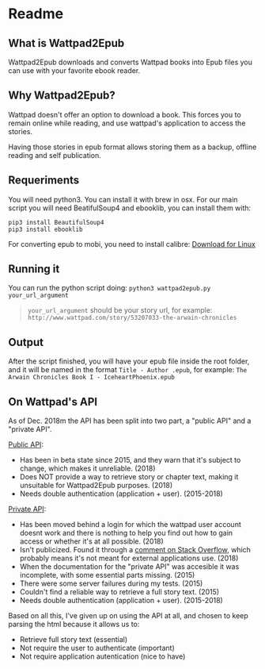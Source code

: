 # Readme

## What is Wattpad2Epub

Wattpad2Epub downloads and converts Wattpad books into Epub files you can use
with your favorite ebook reader.

## Why Wattpad2Epub?

Wattpad doesn't offer an option to download a book. This forces you to remain
online while reading, and use wattpad's application to access the stories.

Having those stories in epub format allows storing them as a backup, offline
reading and self publication.

## Requeriments

You will need python3. You can install it with brew in osx.
For our main script you will need BeatifulSoup4 and ebooklib,
you can install them with:
```
pip3 install BeautifulSoup4
pip3 install ebooklib
```
For converting epub to mobi, you need to install calibre:
[Download for Linux](https://calibre-ebook.com/download_linux)

## Running it

You can run the python script doing:
`python3 wattpad2epub.py your_url_argument`

> `your_url_argument` should be your story url, for example: `http://www.wattpad.com/story/53207033-the-arwain-chronicles`

## Output

After the script finished, you will have your epub file inside the root folder, and
it will be named in the format `Title - Author .epub`, for example:
`The Arwain Chronicles Book I - IceheartPhoenix.epub`

## On Wattpad's API

As of Dec. 2018m the API has been split into two part, a "public API" and a
"private API".

[Public API](https://www.wattpad.com/developer/docs/api):

  - Has been in beta state since 2015, and they warn that it's subject to
    change, which makes it unreliable. (2018)
  - Does NOT provide a way to retrieve story or chapter text, making it
    unsuitable for Wattpad2Epub purposes. (2018)
  - Needs double authentication (application + user). (2015-2018)

[Private API](http://developer.wattpad.com/docs/api):

  - Has been moved behind a login for which the wattpad user account doesnt
    work and there is nothing to help you find out how to gain access or
    whether it's at all possible. (2018)
  - Isn't publicized. Found it through a
    [comment on Stack Overflow](https://stackoverflow.com/questions/27070973/does-wattpad-have-an-api),
    which probably means it's not meant for external applications use. (2018)
  - When the documentation for the "private API" was accesible it was
    incomplete, with some essential parts missing. (2015)
  - There were some server failures during my tests. (2015)
  - Couldn't find a reliable way to retrieve a full story text. (2015)
  - Needs double authentication (application + user). (2015-2018)

Based on all this, I've given up on using the API at all, and chosen to keep
parsing the html because it allows us to:

  - Retrieve full story text (essential)
  - Not require the user to authenticate (important)
  - Not require application autentication (nice to have)

